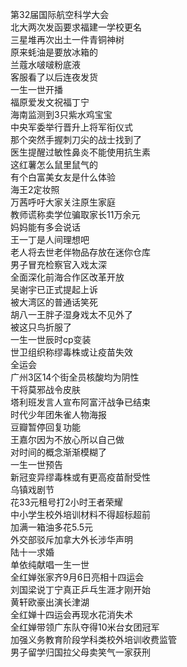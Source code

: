 第32届国际航空科学大会  
北大两次发函要求福建一学校更名  
三星堆再次出土一件青铜神树  
原来蚝油是要放冰箱的  
兰蔻水啵啵粉底液  
客服看了以后连夜发货  
一生一世开播  
福原爱发文祝福丁宁  
海南监测到3只紫水鸡宝宝  
中央军委举行晋升上将军衔仪式  
那个突然手握刺刀尖的战士找到了  
医生提醒过敏性鼻炎不能使用抗生素  
这红薯怎么鼠里鼠气的  
有个白富美女友是什么体验  
海王2定妆照  
万茜呼吁大家关注原生家庭  
教师谎称卖学位骗取家长11万余元  
妈妈能有多会说话  
王一丁是人间理想吧  
老人将去世老伴物品存放在迷你仓库  
男子冒充检察官入戏太深  
全面深化前海合作区改革开放  
吴谢宇已正式提起上诉  
被大湾区的普通话笑死  
胡八一王胖子湿身戏太不见外了  
被这只鸟折服了  
一生一世辰时cp变装  
世卫组织称缪毒株或让疫苗失效  
全运会  
广州3区14个街全员核酸均为阴性  
干将莫邪战令皮肤  
塔利班发言人宣布阿富汗战争已结束  
时代少年团朱雀人物海报  
豆瓣暂停回复功能  
王嘉尔因为不放心所以自己做  
对时间的概念渐渐模糊了  
一生一世预告  
新冠变异缪毒株或有更高疫苗耐受性  
乌镇戏剧节  
花33元租号打2小时王者荣耀  
中小学生校外培训材料不得超标超前  
加满一箱油多花5.5元  
外交部驳斥加拿大外长涉华声明  
陆十一求婚  
单依纯献唱一生一世  
全红婵张家齐9月6日亮相十四运会  
刘国梁说丁宁真正乒乓生涯才刚开始  
黄轩欧豪出演长津湖  
全红婵十四运会再现水花消失术  
全红婵带领广东队夺得10米台女团冠军  
加强义务教育阶段学科类校外培训收费监管  
男子留学归国拉父母卖笑气一家获刑  
